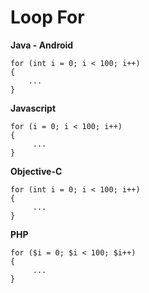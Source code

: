 # Loop For

**Java - Android**
```
for (int i = 0; i < 100; i++)
{
    ...
}
```

**Javascript**
```
for (i = 0; i < 100; i++)
{
     ...
}
```

**Objective-C**
```
for (int i = 0; i < 100; i++)
{
     ...
}
```

**PHP**
```            
for ($i = 0; $i < 100; $i++)
{
     ...
}
```

